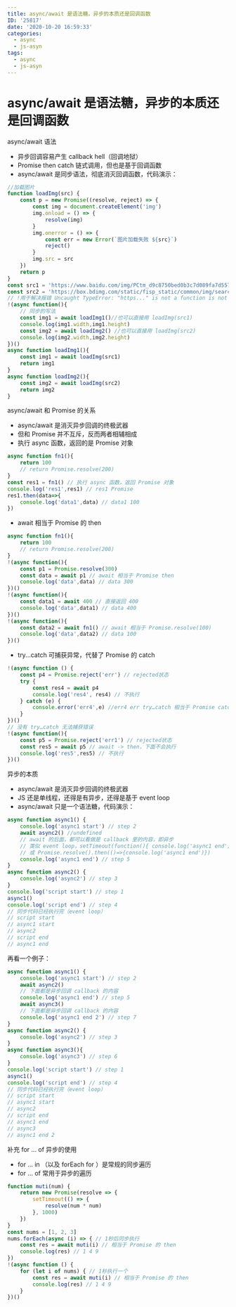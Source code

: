 ```yaml
---
title: async/await 是语法糖，异步的本质还是回调函数
ID: '25817'
date: '2020-10-20 16:59:33'
categories:
  - async
  - js-asyn
tags:
  - async
  - js-asyn
---
```


# async/await 是语法糖，异步的本质还是回调函数

async/await 语法

- 异步回调容易产生 callback hell（回调地狱）
- Promise then catch 链式调用，但也是基于回调函数
- async/await 是同步语法，彻底消灭回调函数，代码演示：

``` js 
//加载图片
function loadImg(src) {
    const p = new Promise((resolve, reject) => {
        const img = document.createElement('img')
        img.onload = () => {
            resolve(img)
        }
        img.onerror = () => {
            const err = new Error(`图片加载失败 ${src}`)
            reject()
        }
        img.src = src
    })
    return p
}
const src1 = 'https://www.baidu.com/img/PCtm_d9c8750bed0b3c7d089fa7d55720d6cf.png'
const src2 = 'https://box.bdimg.com/static/fisp_static/common/img/searchbox/logo_news_276_88_1f9876a.png'
// !用于解决报错 Uncaught TypeError: "https..." is not a function is not a function
!(async function(){
    // 同步的写法
    const img1 = await loadImg1()//也可以直接用 loadImg(src1)
    console.log(img1.width,img1.height)
    const img2 = await loadImg2() //也可以直接用 loadImg(src2)
    console.log(img2.width,img2.height)
})()
async function loadImg1(){
    const img1 = await loadImg(src1)
    return img1
}
async function loadImg2(){
    const img2 = await loadImg(src2)
    return img2
}
```

async/await 和 Promise 的关系

- async/await 是消灭异步回调的终极武器
- 但和 Promise 并不互斥，反而两者相辅相成
- 执行 async 函数，返回的是 Promise 对象

``` js 
async function fn1(){
    return 100
    // return Promise.resolve(200)
}
const res1 = fn1() // 执行 async 函数，返回 Promise 对象
console.log('res1',res1) // res1 Promise
res1.then(data=>{
    console.log('data1',data) // data1 100
})
```

- await 相当于 Promise 的 then

``` js 
async function fn1(){
    return 100
    // return Promise.resolve(200)
}
!(async function(){
    const p1 = Promise.resolve(300)
    const data = await p1 // await 相当于 Promise then
    console.log('data',data) // data 300
})()
!(async function(){
    const data1 = await 400 // 直接返回 400
    console.log('data',data1) // data 400
})()
!(async function(){
    const data2 = await fn1() // await 相当于 Promise.resolve(100)
    console.log('data',data2) // data 100
})()
```

- try...catch 可捕获异常，代替了 Promise 的 catch

``` js 
!(async function () {
    const p4 = Promise.reject('err') // rejected状态
    try {
        const res4 = await p4
        console.log('res4', res4) // 不执行
    } catch (e) {
        console.error('err4',e) //err4 err try…catch 相当于 Promise catch
    }
})()
// 没有 try…catch 无法捕获错误
!(async function(){
    const p5 = Promise.reject('err1') // rejected状态
    const res5 = await p5 // await -> then，下面不会执行
    console.log('res5',res5) // 不执行
})()
```

异步的本质

- async/await 是消灭异步回调的终极武器
- JS 还是单线程，还得是有异步，还得是基于 event loop
- async/await 只是一个语法糖，代码演示：

``` js 
async function async1() {
    console.log('async1 start') // step 2
    await async2() //undefined
    // await 的后面，都可以看做是 callback 里的内容，即异步
    // 类似 event loop，setTimeout(function(){ console.log('async1 end')})
    // 或 Promise.resolve().then(()=>{console.log('async1 end')})
    console.log('async1 end') // step 5
}
async function async2() {
    console.log('async2') // step 3
}
console.log('script start') // step 1
async1()
console.log('script end') // step 4
// 同步代码已经执行完（event loop）
// script start
// async1 start
// async2
// script end
// async1 end
```

再看一个例子：

``` js 
async function async1() {
    console.log('async1 start') // step 2
    await async2()
    // 下面都是异步回调 callback 的内容
    console.log('async1 end') // step 5
    await async3()
    // 下面都是异步回调 callback 的内容
    console.log('async1 end 2') // step 7
}
async function async2() {
    console.log('async2') // step 3
}
async function async3(){
    console.log('async3') // step 6
}
console.log('script start') // step 1
async1()
console.log('script end') // step 4
// 同步代码已经执行完（event loop）
// script start
// async1 start
// async2
// script end
// async1 end
// async3
// async1 end 2
```

补充 for ... of 异步的使用

- for ... in （以及 forEach for ）是常规的同步遍历
- for ... of 常用于异步的遍历

``` js 
function muti(num) {
    return new Promise(resolve => {
        setTimeout(() => {
            resolve(num * num)
        }, 1000)
    })
}
const nums = [1, 2, 3]
nums.forEach(async (i) => { // 1秒后同步执行
    const res = await muti(i) // 相当于 Promise 的 then
    console.log(res) // 1 4 9
})
!(async function () {
    for (let i of nums) { // 1秒执行一个
        const res = await muti(i) // 相当于 Promise 的 then
        console.log(res) // 1 4 9
    }
})()
```
 
 
 
 
 
 
 
 
 
 
 
 
 
 
 
 
 
 
 
 
 
 
 
 
 
